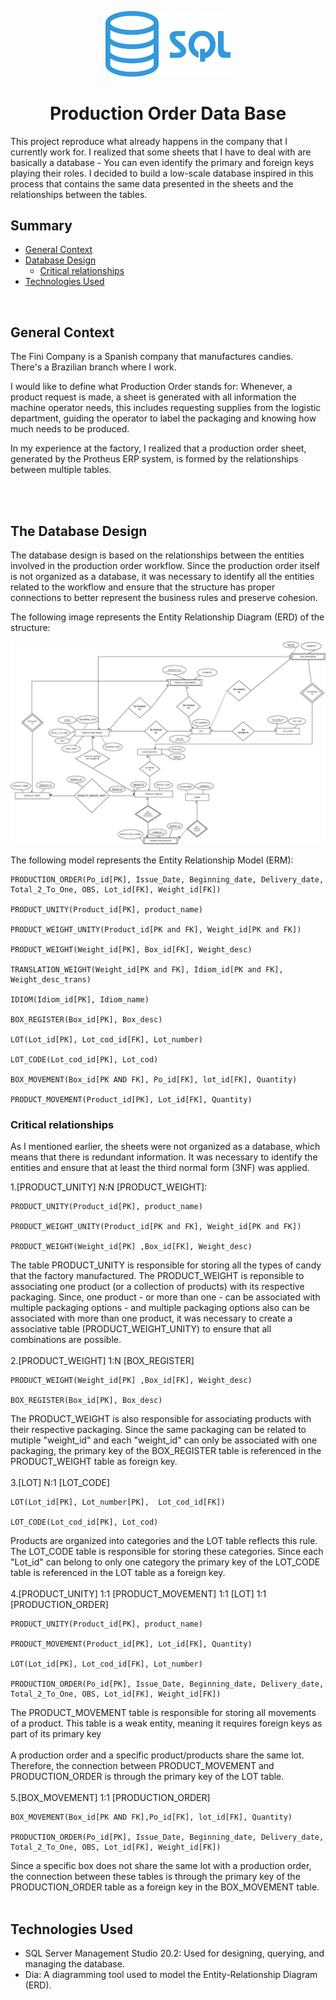 <p width="100%" align="center">
    <img src="./images/sql.png" width="200px">
</p>    
<h1 id = "projectDescription" align="center">Production Order Data Base</h1>
<p>This project reproduce what already happens in the company that I currently work for. I realized that some sheets that I have to deal with are basically a database - You can even identify the primary and foreign keys playing their roles. I decided to build a low-scale database inspired in this process that contains the same data presented in the sheets and the relationships between the tables. </p>


## Summary

<ul>
    <li><a href = "#context">General Context</a></li>
    <li><a href = "#databasedesign">Database Design</a><ul>
    <li><a href = "#relationships">Critical relationships</a></li></ul></li>
    <li><a href = "#Technologies">Technologies Used</a></li>
</ul>

<br>
<h2 id="context"> General Context </h2>
<p>The Fini Company is a Spanish company that manufactures candies. There's a Brazilian branch where I work.</p>

<p>I would like to define what Production Order stands for: Whenever, a product request is made, a sheet is generated with all information the machine operator needs, this includes requesting supplies from the logistic department, guiding the operator to label the packaging and knowing how much needs to be produced. </p>

<p>In my experience at the factory, I realized that a production order sheet, generated by the Protheus ERP system, is formed by the relationships between multiple tables.</p><br><br>
<h2 id="databasedesign">The Database Design</h2>
<p>The database design is based on the relationships between the entities involved in the production order workflow. Since the production order itself is not organized as a database, it was necessary to identify all the entities related to the workflow and ensure that the structure has proper connections to better represent the business rules and preserve cohesion.</p>

<p>The following image represents the Entity Relationship Diagram (ERD) of the structure:</p>
<img src="images/erd.jpeg" style-width: 100%; height: auto;>

<p>The following model represents the Entity Relationship Model (ERM):
    
    PRODUCTION_ORDER(Po_id[PK], Issue_Date, Beginning_date, Delivery_date, Total_2_To_One, OBS, Lot_id[FK], Weight_id[FK])

    PRODUCT_UNITY(Product_id[PK], product_name) 

    PRODUCT_WEIGHT_UNITY(Product_id[PK and FK], Weight_id[PK and FK]) 

    PRODUCT_WEIGHT(Weight_id[PK], Box_id[FK], Weight_desc)

    TRANSLATION_WEIGHT(Weight_id[PK and FK], Idiom_id[PK and FK], Weight_desc_trans)

    IDIOM(Idiom_id[PK], Idiom_name)

    BOX_REGISTER(Box_id[PK], Box_desc) 	

    LOT(Lot_id[PK], Lot_cod_id[FK], Lot_number) 

    LOT_CODE(Lot_cod_id[PK], Lot_cod)
    
    BOX_MOVEMENT(Box_id[PK AND FK], Po_id[FK], lot_id[FK], Quantity)

    PRODUCT_MOVEMENT(Product_id[PK], Lot_id[FK], Quantity)
 </p>
 <h3 id="relationships"> Critical relationships</h3>
 <p>As I mentioned earlier, the sheets were not organized as a database, which means that there is redundant  information. It was necessary to identify the entities and ensure that at least the third normal form (3NF) was applied.</p>

1.[PRODUCT_UNITY] N:N [PRODUCT_WEIGHT]:
 

    PRODUCT_UNITY(Product_id[PK], product_name) 

    PRODUCT_WEIGHT_UNITY(Product_id[PK and FK], Weight_id[PK and FK]) 

    PRODUCT_WEIGHT(Weight_id[PK] ,Box_id[FK], Weight_desc)   
The table PRODUCT_UNITY is responsible for storing all the types of candy that the factory manufactured. The PRODUCT_WEIGHT is reponsible to associating one product (or a collection of products) with its respective packaging.  Since, one product - or more than one - can be associated with multiple packaging options - and multiple packaging options also can be associated with more than one product, it was necessary to create a associative table (PRODUCT_WEIGHT_UNITY) to ensure that all combinations are possible. 
<br>
<br>
2.[PRODUCT_WEIGHT] 1:N [BOX_REGISTER]

    PRODUCT_WEIGHT(Weight_id[PK] ,Box_id[FK], Weight_desc)

    BOX_REGISTER(Box_id[PK], Box_desc) 	
The PRODUCT_WEIGHT is also responsible for associating products with their respective packaging. Since the same packaging can be related to mutiple "weight_id" and each "weight_id" can only be associated with one packaging, the primary key of the BOX_REGISTER table is referenced in the PRODUCT_WEIGHT table as foreign key.
<br>
<br>
3.[LOT] N:1 [LOT_CODE]

    LOT(Lot_id[PK], Lot_number[PK],  Lot_cod_id[FK]) 

    LOT_CODE(Lot_cod_id[PK], Lot_cod)
    
Products are organized into categories and the LOT table reflects this rule. The LOT_CODE table is responsible for storing these categories. Since each "Lot_id" can belong to only one category the primary key of the LOT_CODE table is referenced in the LOT table as a foreign key. 
<br><br>
4.[PRODUCT_UNITY] 1:1 [PRODUCT_MOVEMENT] 1:1 [LOT] 1:1 [PRODUCTION_ORDER]
   
    PRODUCT_UNITY(Product_id[PK], product_name)

    PRODUCT_MOVEMENT(Product_id[PK], Lot_id[FK], Quantity)

    LOT(Lot_id[PK], Lot_cod_id[FK], Lot_number) 

    PRODUCTION_ORDER(Po_id[PK], Issue_Date, Beginning_date, Delivery_date, Total_2_To_One, OBS, Lot_id[FK], Weight_id[FK])
The PRODUCT_MOVEMENT table is responsible for storing all movements of a product. This table is a weak entity, meaning it requires foreign keys as part of its primary key <br><br>
A production order and a specific product/products share the same lot. Therefore, the connection between PRODUCT_MOVEMENT and PRODUCTION_ORDER is through the primary key of the LOT table.
<br><br>
5.[BOX_MOVEMENT] 1:1 [PRODUCTION_ORDER]

    BOX_MOVEMENT(Box_id[PK AND FK],Po_id[FK], lot_id[FK], Quantity)

    PRODUCTION_ORDER(Po_id[PK], Issue_Date, Beginning_date, Delivery_date, Total_2_To_One, OBS, Lot_id[FK], Weight_id[FK])
Since a specific box does not share the same lot with a production order, the connection between these tables is through the primary key of the PRODUCTION_ORDER table as a foreign key in the BOX_MOVEMENT table.<br><br>
<h2 id="Technologies">Technologies Used</h2>
<ul>
<li>SQL Server Management Studio 20.2: Used for designing, querying, and managing the database.</li>
<li>Dia: A diagramming tool used to model the Entity-Relationship Diagram (ERD).</li>
</ul>
